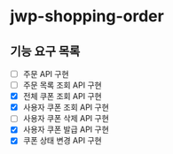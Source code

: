 # jwp-shopping-order

## 기능 요구 목록
- [ ] 주문 API 구현
- [ ] 주문 목록 조회 API 구현
- [x] 전체 쿠폰 조회 API 구현
- [x] 사용자 쿠폰 조회 API 구현
- [ ] 사용자 쿠폰 삭제 API 구현
- [x] 사용자 쿠폰 발급 API 구현
- [x] 쿠폰 상태 변경 API 구현
